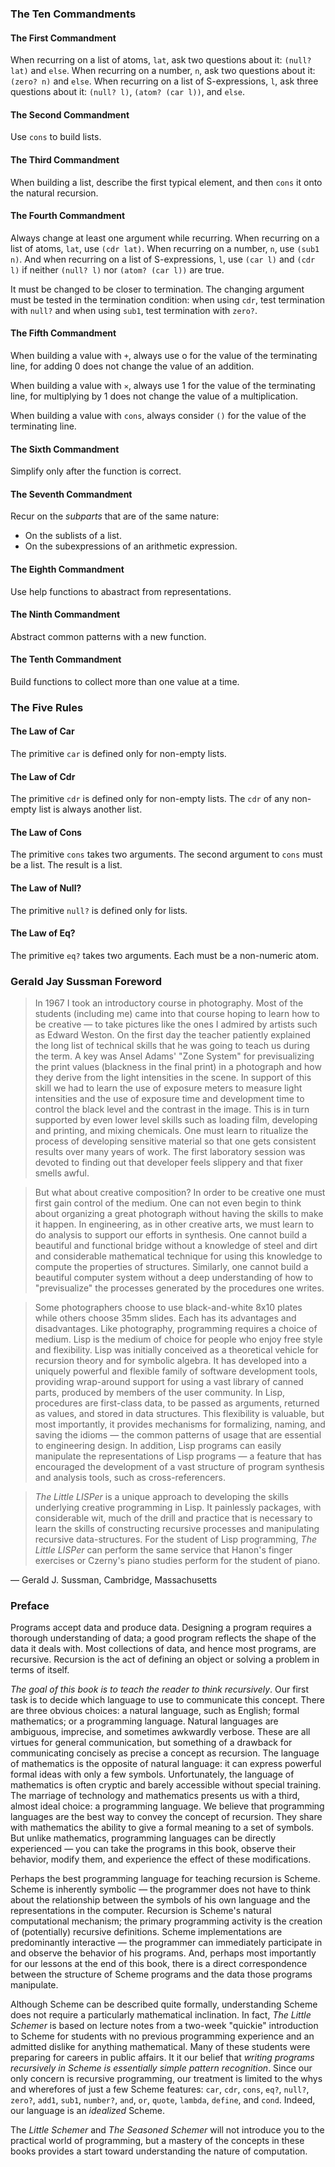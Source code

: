 ### The Ten Commandments

#### The First Commandment

When recurring on a list of atoms, `lat`, ask two questions about it: `(null? lat)` and `else`.
When recurring on a number, `n`, ask two questions about it: `(zero? n)` and `else`.
When recurring on a list of S-expressions, `l`, ask three questions about it: `(null? l)`, `(atom? (car l))`, and `else`.

#### The Second Commandment

Use `cons` to build lists.

#### The Third Commandment

When building a list, describe the first typical element, and then `cons` it onto the natural recursion.

#### The Fourth Commandment

Always change at least one argument while recurring.
When recurring on a list of atoms, `lat`, use `(cdr lat)`.
When recurring on a number, `n`, use `(sub1 n)`.
And when recurring on a list of S-expressions, `l`, use `(car l)` and `(cdr l)` if neither `(null? l)` nor `(atom? (car l))` are true.

It must be changed to be closer to termination.
The changing argument must be tested in the termination condition:
when using `cdr`, test termination with `null?` and when using `sub1`, test termination with `zero?`.

#### The Fifth Commandment

When building a value with `+`, always use o for the value of the terminating line, for adding 0 does not change the value of an addition.

When building a value with `✕`, always use 1 for the value of the terminating line, for multiplying by 1 does not change the value of a multiplication.

When building a value with `cons`, always consider `()` for the value of the terminating line.

#### The Sixth Commandment

Simplify only after the function is correct.

#### The Seventh Commandment

Recur on the *subparts* that are of the same nature:

- On the sublists of a list.
- On the subexpressions of an arithmetic expression.

#### The Eighth Commandment

Use help functions to abastract from representations.

#### The Ninth Commandment

Abstract common patterns with a new function.

#### The Tenth Commandment

Build functions to collect more than one value at a time.

### The Five Rules

#### The Law of Car

The primitive `car` is defined only for non-empty lists.

#### The Law of Cdr

The primitive `cdr` is defined only for non-empty lists.
The `cdr` of any non-empty list is always another list.

#### The Law of Cons

The primitive `cons` takes two arguments.
The second argument to `cons` must be a list.
The result is a list.

#### The Law of Null?

The primitive `null?` is defined only for lists.

#### The Law of Eq?

The primitive `eq?` takes two arguments.
Each must be a non-numeric atom.

### Gerald Jay Sussman Foreword

> In 1967 I took an introductory course in photography.
Most of the students (including me) came into that course hoping to learn how to be creative — to take pictures like the ones I admired by artists such as Edward Weston.
On the first day the teacher patiently explained the long list of technical skills that he was going to teach us during the term.
A key was Ansel Adams' "Zone System" for previsualizing the print values (blackness in the final print) in a photograph and how they derive from the light intensities in the scene.
In support of this skill we had to learn the use of exposure meters to measure light intensities and the use of exposure time and development time to control the black level and the contrast in the image.
This is in turn supported by even lower level skills such as loading film, developing and printing, and mixing chemicals.
One must learn to ritualize the process of developing sensitive material so that one gets consistent results over many years of work.
The first laboratory session was devoted to finding out that developer feels slippery and that fixer smells awful.

> But what about creative composition?
In order to be creative one must first gain control of the medium.
One can not even begin to think about organizing a great photograph without having the skills to make it happen.
In engineering, as in other creative arts, we must learn to do analysis to support our efforts in synthesis.
One cannot build a beautiful and functional bridge without a knowledge of steel and dirt and considerable mathematical technique for using this knowledge to compute the properties of structures.
Similarly, one cannot build a beautiful computer system without a deep understanding of how to "previsualize" the processes generated by the procedures one writes.

> Some photographers choose to use black-and-white 8x10 plates while others choose 35mm slides.
Each has its advantages and disadvantages.
Like photography, programming requires a choice of medium.
Lisp is the medium of choice for people who enjoy free style and flexibility.
Lisp was initially conceived as a theoretical vehicle for recursion theory and for symbolic algebra.
It has developed into a uniquely powerful and flexible family of software development tools, providing wrap-around support for using a vast library of canned parts, produced by members of the user community.
In Lisp, procedures are first-class data, to be passed as arguments, returned as values, and stored in data structures.
This flexibility is valuable, but most importantly, it provides mechanisms for formalizing, naming, and saving the idioms — the common patterns of usage that are essential to engineering design.
In addition, Lisp programs can easily manipulate the representations of Lisp programs — a feature that has encouraged the development of a vast structure of program synthesis and analysis tools, such as cross-referencers.

> *The Little LISPer* is a unique approach to developing the skills underlying creative programming in Lisp.
It painlessly packages, with considerable wit, much of the drill and practice that is necessary to learn the skills of constructing recursive processes and manipulating recursive data-structures.
For the student of Lisp programming, *The Little LISPer* can perform the same service that Hanon's finger exercises or Czerny's piano studies perform for the student of piano.

— Gerald J. Sussman, Cambridge, Massachusetts

### Preface

Programs accept data and produce data.
Designing a program requires a thorough understanding of data; a good program reflects the shape of the data it deals with.
Most collections of data, and hence most programs, are recursive.
Recursion is the act of defining an object or solving a problem in terms of itself.

*The goal of this book is to teach the reader to think recursively*.
Our first task is to decide which language to use to communicate this concept.
There are three obvious choices: a natural language, such as English; formal mathematics; or a programming language.
Natural languages are ambiguous, imprecise, and sometimes awkwardly verbose.
These are all virtues for general communication, but something of a drawback for communicating concisely as precise a concept as recursion.
The language of mathematics is the opposite of natural language: it can express powerful formal ideas with only a few symbols.
Unfortunately, the language of mathematics is often cryptic and barely accessible without special training.
The marriage of technology and mathematics presents us with a third, almost ideal choice: a programming language.
We believe that programming languages are the best way to convey the concept of recursion.
They share with mathematics the ability to give a formal meaning to a set of symbols.
But unlike mathematics, programming languages can be directly experienced —  you can take the programs in this book, observe their behavior, modify them, and experience the effect of these modifications.

Perhaps the best programming language for teaching recursion is Scheme.
Scheme is inherently symbolic — the programmer does not have to think about the relationship between the symbols of his own language and the representations in the computer.
Recursion is Scheme's natural computational mechanism; the primary programming activity is the creation of (potentially) recursive definitions.
Scheme implementations are predominantly interactive — the programmer can immediately participate in and observe the behavior of his programs.
And, perhaps most importantly for our lessons at the end of this book, there is a direct correspondence between the structure of Scheme programs and the data those programs manipulate.

Although Scheme can be described quite formally, understanding Scheme does not require a particularly mathematical inclination.
In fact, *The Little Schemer* is based on lecture notes from a two-week "quickie" introduction to Scheme for students with no previous programming experience and an admitted dislike for anything mathematical.
Many of these students were preparing for careers in public affairs.
It it our belief that *writing programs recursively in Scheme is essentially simple pattern recognition*. Since our only concern is recursive programming, our treatment is limited to the whys and wherefores of just a few Scheme features: `car`, `cdr`, `cons`, `eq?`, `null?`, `zero?`, `add1`, `sub1`, `number?`, `and`, `or`, `quote`, `lambda`, `define`, and `cond`.
Indeed, our language is an *idealized* Scheme.

The *Little Schemer* and *The Seasoned Schemer* will not introduce you to the practical world of programming, but a mastery of the concepts in these books provides a start toward understanding the nature of computation.

